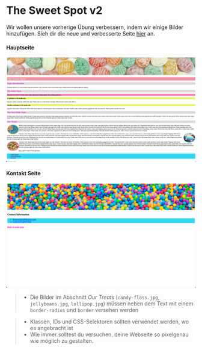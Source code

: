 # The Sweet Spot v2

Wir wollen unsere vorherige Übung verbessern, indem wir einige Bilder hinzufügen. Sieh dir die neue und verbesserte Seite [hier](https://digitalcareerinstitute.github.io/UIB-content-the-sweet-spot-v2/index.html)
an.

#### Hauptseite

![Hauptseite](images/main.png)

#### Kontakt Seite

![Kontaktseite](images/contact.png)



> - Die Bilder im Abschnitt _Our Treats_ (`candy-floss.jpg`, `jellybeans.jpg`, `lollipop.jpg`) müssen neben dem Text mit einem `border-radius` und `border` versehen werden

> - Klassen, IDs und CSS-Selektoren sollten verwendet werden, wo es angebracht ist
> - Wie immer solltest du versuchen, deine Webseite so pixelgenau wie möglich zu gestalten.
